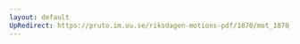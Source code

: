```yaml
---
layout: default
UpRedirect: https://pruto.im.uu.se/riksdagen-motions-pdf/1870/mot_1870__ak__192/mot_1870__ak__192-009.pdf
---
```


